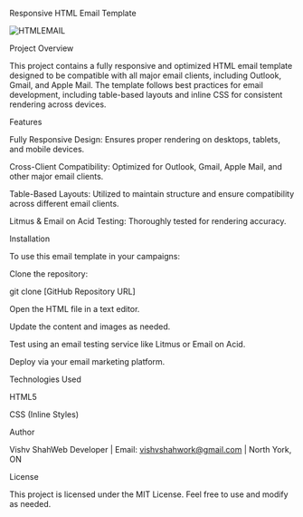 Responsive HTML Email Template

![HTMLEMAIL](https://github.com/user-attachments/assets/9fa508d4-f660-4d81-ab95-c0a4eeaeac25)


Project Overview

This project contains a fully responsive and optimized HTML email template designed to be compatible with all major email clients, including Outlook, Gmail, and Apple Mail. The template follows best practices for email development, including table-based layouts and inline CSS for consistent rendering across devices.

Features

Fully Responsive Design: Ensures proper rendering on desktops, tablets, and mobile devices.

Cross-Client Compatibility: Optimized for Outlook, Gmail, Apple Mail, and other major email clients.

Table-Based Layouts: Utilized to maintain structure and ensure compatibility across different email clients.

Litmus & Email on Acid Testing: Thoroughly tested for rendering accuracy.

Installation

To use this email template in your campaigns:

Clone the repository:

git clone [GitHub Repository URL]

Open the HTML file in a text editor.

Update the content and images as needed.

Test using an email testing service like Litmus or Email on Acid.

Deploy via your email marketing platform.

Technologies Used

HTML5

CSS (Inline Styles)


Author

Vishv ShahWeb Developer | Email: vishvshahwork@gmail.com | North York, ON

License

This project is licensed under the MIT License. Feel free to use and modify as needed.
